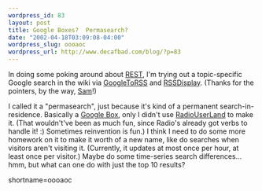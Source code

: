 ```yaml
--- 
wordpress_id: 83
layout: post
title: Google Boxes?  Permasearch?
date: "2002-04-18T03:09:08-04:00"
wordpress_slug: oooaoc
wordpress_url: http://www.decafbad.com/blog/?p=83
---
```

<p>In doing some poking around about <a href="http://www.decafbad.com/twiki/bin/view/Main/REST">REST</a>, I'm trying out a topic-specific Google search in the wiki via <a href="http://www.decafbad.com/twiki/bin/view/Main/GoogleToRSS">GoogleToRSS</a> and <a href="http://www.decafbad.com/twiki/bin/view/Main/RSSDisplay">RSSDisplay</a>.    (Thanks for the pointers, by the way, <a href="http://radio.weblogs.com/0101679/">Sam</a>!)</p>
<p>I called it a "permasearch", just because it's kind of a permanent search-in-residence.  Basically a <a href="http://radio.userland.com/googleBox">Google Box</a>, only I didn't use <a href="http://www.decafbad.com/twiki/bin/view/Main/RadioUserLand">RadioUserLand</a> to make it.  (That wouldn't've been as much fun, since Radio's already got verbs to handle it! :) Sometimes reinvention is fun.)  I think I need to do some more homework on it to make it worth of a new name, like do searches when visitors aren't visiting it.  (Currently, it updates at most once per hour, at least once per visitor.)  Maybe do some time-series search differences...  hmm, but what can one do with just the top 10 results?<br />
</p>
<!--more-->
shortname=oooaoc
